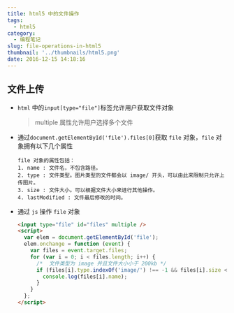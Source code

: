 ```yaml
---
title: html5 中的文件操作
tags:
  - html5
category:
  - 编程笔记
slug: file-operations-in-html5
thumbnail: '../thumbnails/html5.png'
date: 2016-12-15 14:18:16
---
```


## 文件上传

- `html` 中的`input[type="file"]`标签允许用户获取文件对象

  > multiple 属性允许用户选择多个文件

- 通过`document.getElementById('file').files[0]`获取 `file` 对象，`file` 对象拥有以下几个属性

  ```terminal
  file 对象的属性包括：
  1. name : 文件名，不包含路径。
  2. type : 文件类型。图片类型的文件都会以 image/ 开头，可以由此来限制只允许上传图片。
  3. size : 文件大小。可以根据文件大小来进行其他操作。
  4. lastModified : 文件最后修改的时间。
  ```

- 通过 `js` 操作 `file` 对象

  ```html
  <input type="file" id="files" multiple />
  <script>
    var elem = document.getElementById('file');
    elem.onchange = function (event) {
      var files = event.target.files;
      for (var i = 0; i < files.length; i++) {
        /*  文件类型为 image 并且文件大小小于 200kb */
        if (files[i].type.indexOf('image/') !== -1 && files[i].size < 204800) {
          console.log(files[i].name);
        }
      }
    };
  </script>
  ```

